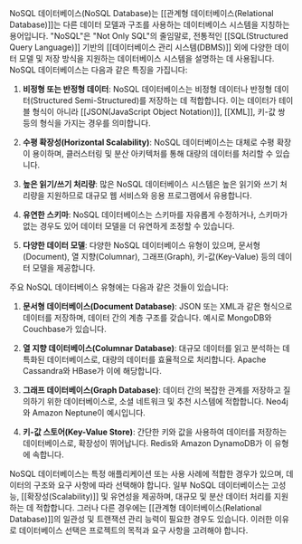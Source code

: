 NoSQL 데이터베이스(NoSQL Database)는 [[관계형 데이터베이스(Relational Database)]]는 다른 데이터 모델과 구조를 사용하는 데이터베이스 시스템을 지칭하는 용어입니다. "NoSQL"은 "Not Only SQL"의 줄임말로, 전통적인 [[SQL(Structured Query Language)]] 기반의 [[데이터베이스 관리 시스템(DBMS)]] 외에 다양한 데이터 모델 및 저장 방식을 지원하는 데이터베이스 시스템을 설명하는 데 사용됩니다. NoSQL 데이터베이스는 다음과 같은 특징을 가집니다:

1. **비정형 또는 반정형 데이터**: NoSQL 데이터베이스는 비정형 데이터나 반정형 데이터(Structured Semi-Structured)를 저장하는 데 적합합니다. 이는 데이터가 테이블 형식이 아니라 [[JSON(JavaScript Object Notation)]], [[XML]], 키-값 쌍 등의 형식을 가지는 경우를 의미합니다.

2. **수평 확장성(Horizontal Scalability)**: NoSQL 데이터베이스는 대체로 수평 확장이 용이하며, 클러스터링 및 분산 아키텍처를 통해 대량의 데이터를 처리할 수 있습니다.

3. **높은 읽기/쓰기 처리량**: 많은 NoSQL 데이터베이스 시스템은 높은 읽기와 쓰기 처리량을 지원하므로 대규모 웹 서비스와 응용 프로그램에서 유용합니다.

4. **유연한 스키마**: NoSQL 데이터베이스는 스키마를 자유롭게 수정하거나, 스키마가 없는 경우도 있어 데이터 모델을 더 유연하게 조정할 수 있습니다.

5. **다양한 데이터 모델**: 다양한 NoSQL 데이터베이스 유형이 있으며, 문서형(Document), 열 지향(Columnar), 그래프(Graph), 키-값(Key-Value) 등의 데이터 모델을 제공합니다.

주요 NoSQL 데이터베이스 유형에는 다음과 같은 것들이 있습니다:

1. **문서형 데이터베이스(Document Database)**: JSON 또는 XML과 같은 형식으로 데이터를 저장하며, 데이터 간의 계층 구조를 갖습니다. 예시로 MongoDB와 Couchbase가 있습니다.

2. **열 지향 데이터베이스(Columnar Database)**: 대규모 데이터를 읽고 분석하는 데 특화된 데이터베이스로, 대량의 데이터를 효율적으로 처리합니다. Apache Cassandra와 HBase가 이에 해당합니다.

3. **그래프 데이터베이스(Graph Database)**: 데이터 간의 복잡한 관계를 저장하고 질의하기 위한 데이터베이스로, 소셜 네트워크 및 추천 시스템에 적합합니다. Neo4j와 Amazon Neptune이 예시입니다.

4. **키-값 스토어(Key-Value Store)**: 간단한 키와 값을 사용하여 데이터를 저장하는 데이터베이스로, 확장성이 뛰어납니다. Redis와 Amazon DynamoDB가 이 유형에 속합니다.

NoSQL 데이터베이스는 특정 애플리케이션 또는 사용 사례에 적합한 경우가 있으며, 데이터의 구조와 요구 사항에 따라 선택해야 합니다. 일부 NoSQL 데이터베이스는 고성능, [[확장성(Scalability)]] 및 유연성을 제공하며, 대규모 및 분산 데이터 처리를 지원하는 데 적합합니다. 그러나 다른 경우에는 [[관계형 데이터베이스(Relational Database)]]의 일관성 및 트랜잭션 관리 능력이 필요한 경우도 있습니다. 이러한 이유로 데이터베이스 선택은 프로젝트의 목적과 요구 사항을 고려해야 합니다.